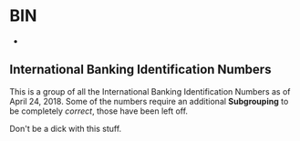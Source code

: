# BIN
-
International Banking Identification Numbers
-

This is a group of all the International Banking Identification Numbers as of April 24, 2018.
Some of the numbers require an additional **Subgrouping** to be completely *correct*, those have been left off.


Don't be a dick with this stuff.
